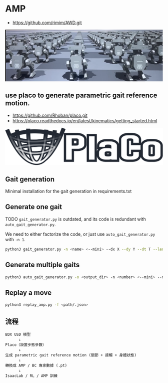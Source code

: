 
# AMP 
- https://github.com/rimim/AWD.git

![alt text](banner.png)

## use placo to generate parametric gait reference motion.
- https://github.com/Rhoban/placo.git
- https://placo.readthedocs.io/en/latest/kinematics/getting_started.html

![alt text](placo.webp)

## Gait generation

Minimal installation for the gait generation in requirements.txt

## Generate one gait

TODO `gait_generator.py` is outdated, and its code is redundant with `auto_gait_generator.py`.

We need to either factorize the code, or just use `auto_gait_generator.py` with `-n 1`.

```bash
python3 gait_generator.py -n <name> <--mini> --dx X --dy Y --dt T --length L -o <output_dir>
```

## Generate multiple gaits

```bash
python3 auto_gait_generator.py -o <output_dir> -n <number> <--mini> --min_dx X --max_dx X --min_dy Y --max_dy Y --min_dt T --max_dt T --length L
```

## Replay a move

```bash
python3 replay_amp.py -f <path/.json>
```

## 流程

```
BDX USD 模型
      ↓
Placo（設置步態參數）
      ↓
生成 parametric gait reference motion (關節 + 接觸 + 身體狀態)
      ↓
轉換成 AMP / BC 專家數據 (.pt)
      ↓
IsaacLab / RL / AMP 訓練

```